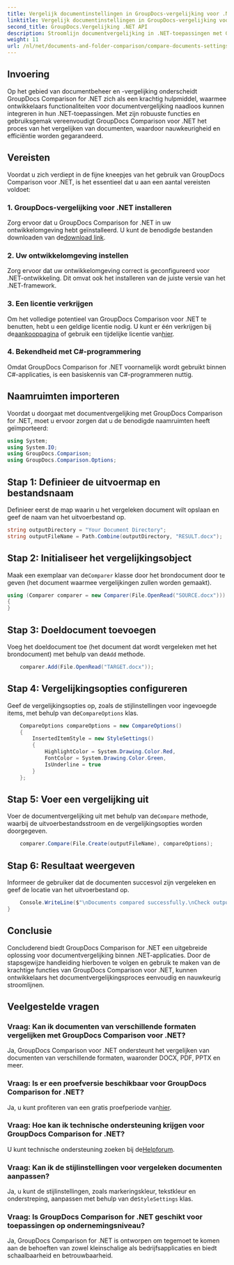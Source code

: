 ```yaml
---
title: Vergelijk documentinstellingen in GroupDocs-vergelijking voor .NET
linktitle: Vergelijk documentinstellingen in GroupDocs-vergelijking voor .NET
second_title: GroupDocs.Vergelijking .NET API
description: Stroomlijn documentvergelijking in .NET-toepassingen met GroupDocs Comparison. Vergelijk moeiteloos documenten met geavanceerde functies.
weight: 11
url: /nl/net/documents-and-folder-comparison/compare-documents-settings-dotnet/
---
```

## Invoering
Op het gebied van documentbeheer en -vergelijking onderscheidt GroupDocs Comparison for .NET zich als een krachtig hulpmiddel, waarmee ontwikkelaars functionaliteiten voor documentvergelijking naadloos kunnen integreren in hun .NET-toepassingen. Met zijn robuuste functies en gebruiksgemak vereenvoudigt GroupDocs Comparison voor .NET het proces van het vergelijken van documenten, waardoor nauwkeurigheid en efficiëntie worden gegarandeerd.
## Vereisten
Voordat u zich verdiept in de fijne kneepjes van het gebruik van GroupDocs Comparison voor .NET, is het essentieel dat u aan een aantal vereisten voldoet:
### 1. GroupDocs-vergelijking voor .NET installeren
 Zorg ervoor dat u GroupDocs Comparison for .NET in uw ontwikkelomgeving hebt geïnstalleerd. U kunt de benodigde bestanden downloaden van de[download link](https://releases.groupdocs.com/comparison/net/).
### 2. Uw ontwikkelomgeving instellen
Zorg ervoor dat uw ontwikkelomgeving correct is geconfigureerd voor .NET-ontwikkeling. Dit omvat ook het installeren van de juiste versie van het .NET-framework.
### 3. Een licentie verkrijgen
Om het volledige potentieel van GroupDocs Comparison voor .NET te benutten, hebt u een geldige licentie nodig. U kunt er één verkrijgen bij de[aankooppagina](https://purchase.groupdocs.com/buy) of gebruik een tijdelijke licentie van[hier](https://purchase.groupdocs.com/temporary-license/).
### 4. Bekendheid met C#-programmering
Omdat GroupDocs Comparison for .NET voornamelijk wordt gebruikt binnen C#-applicaties, is een basiskennis van C#-programmeren nuttig.

## Naamruimten importeren
Voordat u doorgaat met documentvergelijking met GroupDocs Comparison for .NET, moet u ervoor zorgen dat u de benodigde naamruimten heeft geïmporteerd:
```csharp
using System;
using System.IO;
using GroupDocs.Comparison;
using GroupDocs.Comparison.Options;
```
## Stap 1: Definieer de uitvoermap en bestandsnaam
Definieer eerst de map waarin u het vergeleken document wilt opslaan en geef de naam van het uitvoerbestand op.
```csharp
string outputDirectory = "Your Document Directory";
string outputFileName = Path.Combine(outputDirectory, "RESULT.docx");
```
## Stap 2: Initialiseer het vergelijkingsobject
 Maak een exemplaar van de`Comparer` klasse door het brondocument door te geven (het document waarmee vergelijkingen zullen worden gemaakt).
```csharp
using (Comparer comparer = new Comparer(File.OpenRead("SOURCE.docx")))
{
}
```
## Stap 3: Doeldocument toevoegen
 Voeg het doeldocument toe (het document dat wordt vergeleken met het brondocument) met behulp van de`Add` methode.
```csharp
    comparer.Add(File.OpenRead("TARGET.docx"));
```
## Stap 4: Vergelijkingsopties configureren
 Geef de vergelijkingsopties op, zoals de stijlinstellingen voor ingevoegde items, met behulp van de`CompareOptions` klas.
```csharp
    CompareOptions compareOptions = new CompareOptions()
    {
        InsertedItemStyle = new StyleSettings()
        {
            HighlightColor = System.Drawing.Color.Red,
            FontColor = System.Drawing.Color.Green,
            IsUnderline = true
        }
    };
```
## Stap 5: Voer een vergelijking uit
 Voer de documentvergelijking uit met behulp van de`Compare` methode, waarbij de uitvoerbestandsstroom en de vergelijkingsopties worden doorgegeven.
```csharp
    comparer.Compare(File.Create(outputFileName), compareOptions);
```
## Stap 6: Resultaat weergeven
Informeer de gebruiker dat de documenten succesvol zijn vergeleken en geef de locatie van het uitvoerbestand op.
```csharp
    Console.WriteLine($"\nDocuments compared successfully.\nCheck output in {Directory.GetCurrentDirectory()}.");
}
```

## Conclusie
Concluderend biedt GroupDocs Comparison for .NET een uitgebreide oplossing voor documentvergelijking binnen .NET-applicaties. Door de stapsgewijze handleiding hierboven te volgen en gebruik te maken van de krachtige functies van GroupDocs Comparison voor .NET, kunnen ontwikkelaars het documentvergelijkingsproces eenvoudig en nauwkeurig stroomlijnen.
## Veelgestelde vragen
### Vraag: Kan ik documenten van verschillende formaten vergelijken met GroupDocs Comparison voor .NET?
Ja, GroupDocs Comparison voor .NET ondersteunt het vergelijken van documenten van verschillende formaten, waaronder DOCX, PDF, PPTX en meer.
### Vraag: Is er een proefversie beschikbaar voor GroupDocs Comparison for .NET?
 Ja, u kunt profiteren van een gratis proefperiode van[hier](https://releases.groupdocs.com/).
### Vraag: Hoe kan ik technische ondersteuning krijgen voor GroupDocs Comparison for .NET?
 U kunt technische ondersteuning zoeken bij de[Helpforum](https://forum.groupdocs.com/c/comparison/12).
### Vraag: Kan ik de stijlinstellingen voor vergeleken documenten aanpassen?
 Ja, u kunt de stijlinstellingen, zoals markeringskleur, tekstkleur en onderstreping, aanpassen met behulp van de`StyleSettings` klas.
### Vraag: Is GroupDocs Comparison for .NET geschikt voor toepassingen op ondernemingsniveau?
Ja, GroupDocs Comparison for .NET is ontworpen om tegemoet te komen aan de behoeften van zowel kleinschalige als bedrijfsapplicaties en biedt schaalbaarheid en betrouwbaarheid.